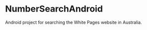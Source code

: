 NumberSearchAndroid
===================

Android project for searching the White Pages website in Australia.
